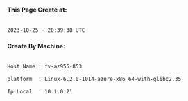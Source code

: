 
   
#### This Page Create at:

```bash

2023-10-25 - 20:39:38 UTC

```

#### Create By Machine:

```bash

Host Name : fv-az955-853

platform  : Linux-6.2.0-1014-azure-x86_64-with-glibc2.35

Ip Local  : 10.1.0.21

```

